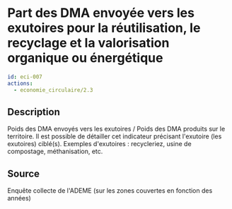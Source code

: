 # Part des DMA envoyée vers les exutoires pour la réutilisation, le recyclage et la valorisation organique ou énergétique
```yaml
id: eci-007
actions:
  - economie_circulaire/2.3
```
## Description
Poids des DMA envoyés vers les exutoires / Poids des DMA produits sur le territoire.
Il est possible de détailler cet indicateur précisant l'exutoire (les exutoires) ciblé(s).
Exemples d'exutoires : recycleriez, usine de compostage,
méthanisation, etc.

## Source
Enquête collecte de l'ADEME (sur les zones couvertes en fonction des années)

